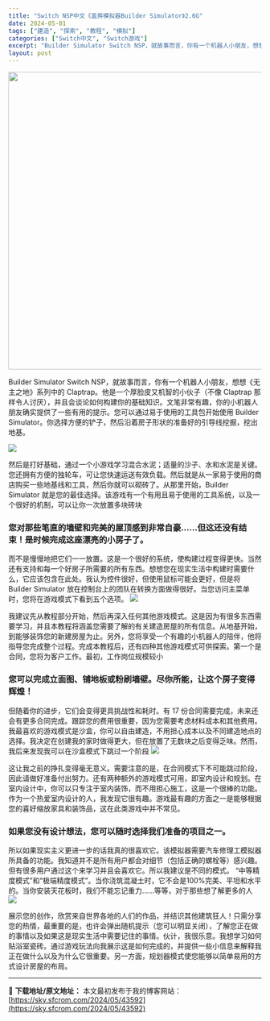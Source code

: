 ```yaml
---
title: "Switch NSP中文《盖房模拟器Builder Simulator》2.6G"
date: 2024-05-01
tags: ["建造", "探索", "教程", "模拟"]
categories: ["Switch中文", "Switch游戏"]
excerpt: "Builder Simulator Switch NSP，就故事而言，你有一个机器人小朋友，想想《无主之地》系列中的 Claptrap。他是一个厚脸皮又机智的小伙子（不像 Claptrap 那样令人讨厌），并且会谈论如何构建你的基础知识。文笔非常有趣，你的小机器人朋友确实提供了一些有用的提示。您可以&hellip;"
layout: post
---
```


<img class="aligncenter size-full wp-image-43579" src="https://sky.sfcrom.com/wp-content/uploads/2024/05/20240501211244-2f004.jpeg" alt="" width="1050" height="591" />

Builder Simulator Switch NSP，就故事而言，你有一个机器人小朋友，想想《无主之地》系列中的 Claptrap。他是一个厚脸皮又机智的小伙子（不像 Claptrap 那样令人讨厌），并且会谈论如何构建你的基础知识。文笔非常有趣，你的小机器人朋友确实提供了一些有用的提示。您可以通过易于使用的工具包开始使用 Builder Simulator。你选择方便的铲子，然后沿着房子形状的准备好的引导线挖掘，挖出地基。

<img src="https://sky.sfcrom.com/wp-content/uploads/2024/05/20240501211454-c3e8a.jpeg" />

<span>然后是打好基础，通过一个小游戏学习混合水泥；适量的沙子、水和水泥是关键。您还拥有方便的独轮车，可让您快速运送有效负载。然后就是从一家易于使用的商店购买一些地基线和工具，然后你就可以砌砖了。从那里开始，Builder Simulator 就是您的最佳选择。该游戏有一个有用且易于使用的工具系统，以及一个很好的机制，可以让你一次放置多块砖块</span>
<h3><span>您对那些笔直的墙壁和完美的屋顶感到非常自豪……但这还没有结束！是时候完成这座漂亮的小房子了。</span></h3>
<span>而不是慢慢地把它们一一放置。这是一个很好的系统，使构建过程变得更快。当然还有支持和每一个好房子所需要的所有东西。想想您在现实生活中构建时需要什么，它应该包含在此处。我认为控件很好，但使用鼠标可能会更好，但是将 Builder Simulator 放在控制台上的团队在转换方面做得很好。当您访问主菜单时，您将在游戏模式下看到五个选项。</span>

<img src="https://sky.sfcrom.com/wp-content/uploads/2024/05/20240501211459-8fc46.jpeg" />

<span>我建议先从教程部分开始，然后再深入任何其他游戏模式。这是因为有很多东西需要学习，并且本教程将涵盖您需要了解的有关建造房屋的所有信息。从地基开始，到能够装饰您的新建房屋为止。另外，您将享受一个有趣的小机器人的陪伴，他将指导您完成整个过程。完成本教程后，还有四种其他游戏模式可供探索。第一个是合同，您将为客户工作。最初，工作岗位规模较小</span>
<h3><span>您可以完成立面图、铺地板或粉刷墙壁。尽你所能，让这个房子变得辉煌！</span></h3>
<span>但随着你的进步，它们会变得更具挑战性和耗时。有 17 份合同需要完成，未来还会有更多合同完成。跟踪您的费用很重要，因为您需要考虑材料成本和其他费用。我最喜欢的游戏模式是沙盒，你可以自由建造，不用担心成本以及不同建造地点的选择。我决定在创建我的家时做得更大，但在放置了无数块之后变得乏味。然而，我后来发现我可以在沙盒模式下跳过一个阶段</span>

<img src="https://sky.sfcrom.com/wp-content/uploads/2024/05/20240501211501-a0a1c.jpeg" />

<span>这让我之前的挣扎变得毫无意义。需要注意的是，在合同模式下不可能跳过阶段，因此请做好准备付出努力。还有两种额外的游戏模式可用，即室内设计和规划。在室内设计中，你可以只专注于室内装饰，而不用担心施工，这是一个很棒的功能。作为一个热爱室内设计的人，我发现它很有趣。游戏最有趣的方面之一是能够根据您的喜好缩放家具和装饰品，这在此类游戏中并不常见。</span>
<h3><span>如果您没有设计想法，您可以随时选择我们准备的项目之一。</span></h3>
<span>所以如果现实主义更进一步的话我真的很喜欢它。该模拟器需要汽车修理工模拟器所具备的功能。我知道并不是所有用户都会对细节（包括正确的螺栓等）感兴趣。但有很多用户通过这个来学习并且会喜欢它。所以我建议是不同的模式。 “中等精度模式”和“极端精度模式”。当你浇筑混凝土时，它不会是100%完美、平坦和水平的。当你安装天花板时，我们不能忘记重力......等等，对于那些想了解更多的人</span>

<img src="https://sky.sfcrom.com/wp-content/uploads/2024/05/20240501211503-cf1a8.jpeg" />

展示您的创作，欣赏来自世界各地的人们的作品，并结识其他建筑狂人！只需分享您的热情，最重要的是，也许会弹出随机提示（您可以明显关闭），了解您正在做的事情以及如果这是现实生活中需要记住的事情。伙计，我很乐意。我想学习如何贴浴室瓷砖。通过游戏玩法向我展示这是如何完成的，并提供一些小信息来解释我正在做什么以及为什么它很重要。另一方面，规划器模式使您能够以简单易用的方式设计房屋的布局。

---
📖 **下载地址/原文地址：** 本文最初发布于我的博客网站：[https://sky.sfcrom.com/2024/05/43592](https://sky.sfcrom.com/2024/05/43592)

